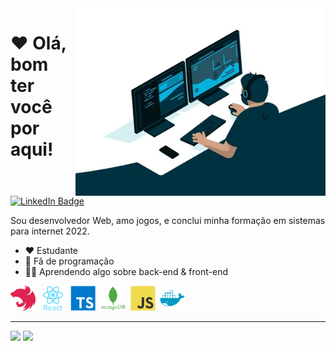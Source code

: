 <img src = "banner.webp" width = "400px" align = "right">

# ❤ Olá, bom ter você por aqui!
  <div id="badges">
  <a href = "https://www.linkedin.com/in/mario-prohman/">
    <img src="https://img.shields.io/badge/LinkedIn-blue?style=for-the-badge&logo=linkedin&logoColor=white" alt="LinkedIn Badge"/>
  </a>
</div>

Sou desenvolvedor Web, amo jogos, e conclui minha formação em sistemas para internet 2022.

- ❤ Estudante
- 💙 Fã de programação 
- 👩‍💻 Aprendendo algo sobre back-end & front-end

<div>
  <img src="https://github.com/devicons/devicon/blob/master/icons/nestjs/nestjs-plain.svg" title="Nest" width="40" height="40"/>&nbsp;
  <img src="https://github.com/devicons/devicon/blob/master/icons/react/react-original-wordmark.svg" title="React" alt="React" width="40" height="40"/>&nbsp;
  <img src="https://github.com/devicons/devicon/blob/master/icons/typescript/typescript-plain.svg" title="Typescript" alt="typescript" width="40" height="40"/>&nbsp;
  <img src="https://github.com/devicons/devicon/blob/master/icons/mongodb/mongodb-plain-wordmark.svg" title="MongoDB" alt="mongo" width="40" height="40"/>&nbsp;
  <img src="https://github.com/devicons/devicon/blob/master/icons/javascript/javascript-original.svg" title="JavaScript" alt="JavaScript" width="40" height="40"/>&nbsp;
  <img src="https://github.com/devicons/devicon/blob/master/icons/docker/docker-plain.svg" title="docker" alt="docker"width="40" height="40"/>&nbsp;
</div>

---


<div align = "left">
<img height = "200em" src="https://github-readme-stats.vercel.app/api/top-langs/?username=Mario-1996&show_icons=true&theme=bear&count_private=true"/>
<img height = "200em" src="https://github-readme-stats.vercel.app/api?username=Mario-1996&show_icons=true&show_icons=true&theme=bear&count_private=true" />
</div>
